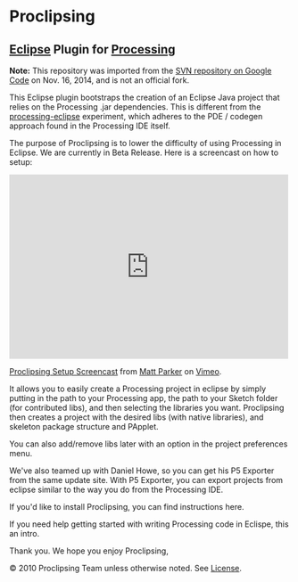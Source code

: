 # Proclipsing
## [Eclipse](http://eclipse.org) Plugin for [Processing](http://processing.org)

**Note:** This repository was imported from the [SVN repository on Google Code](https://code.google.com/p/proclipsing/) on Nov. 16, 2014, and is not an official fork.

This Eclipse plugin bootstraps the creation of an Eclipse Java project that relies on the Processing .jar dependencies. This is different from the [processing-eclipse](http://github.com/processing/processing-eclipse) experiment, which adheres to the PDE / codegen approach found in the Processing IDE itself.

The purpose of Proclipsing is to lower the difficulty of using Processing in Eclipse. We are currently in Beta Release. Here is a screencast on how to setup:

<iframe src="https://player.vimeo.com/video/19076476" width="500" height="331" frameborder="0" webkitallowfullscreen mozallowfullscreen allowfullscreen></iframe>
<p><a href="https://vimeo.com/19076476">Proclipsing Setup Screencast</a> from <a href="https://vimeo.com/user591583">Matt Parker</a> on <a href="https://vimeo.com">Vimeo</a>.</p>

It allows you to easily create a Processing project in eclipse by simply putting in the path to your Processing app, the path to your Sketch folder (for contributed libs), and then selecting the libraries you want. Proclipsing then creates a project with the desired libs (with native libraries), and skeleton package structure and PApplet.

You can also add/remove libs later with an option in the project preferences menu.

We've also teamed up with Daniel Howe, so you can get his P5 Exporter from the same update site. With P5 Exporter, you can export projects from eclipse similar to the way you do from the Processing IDE.

If you'd like to install Proclipsing, you can find instructions here.

If you need help getting started with writing Processing code in Eclispe, this an intro.

Thank you. We hope you enjoy Proclipsing,



© 2010 Proclipsing Team unless otherwise noted. See [License](LICENSE.md).
